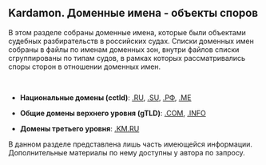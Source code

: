 ## Kardamon. Доменные имена - объекты споров
В этом разделе собраны доменные имена, которые были объектами судебных разбирательств в российских судах. Списки доменных имен собраны в файлы по именам доменных зон, внутри файлов списки сгруппированы по типам судов, в рамках которых рассматривались споры сторон в отношении доменных имен.

<br/>

* **Национальные домены (cctld)**: [.RU](https://github.com/xCounsel/cardamom/blob/master/Russian/domains/ru.md), [.SU](https://github.com/xCounsel/cardamom/blob/master/Russian/domains/su.md), [.РФ](https://github.com/xCounsel/cardamom/blob/master/Russian/domains/РФ.md), [.ME](https://github.com/xCounsel/cardamom/blob/master/Russian/domains/ME.md)

* **Общие домены верхнего уровня (gTLD)**: [.COM](https://github.com/xCounsel/cardamom/blob/master/Russian/domains/com.md), [.INFO](https://github.com/xCounsel/cardamom/blob/master/Russian/domains/info.md)
* **Домены третьего уровня**: [.KM.RU](https://github.com/xCounsel/cardamom/blob/master/Russian/domains/km.ru.md)


В данном разделе представлена лишь часть имеющейся информации. Дополнительные материалы по нему доступны у автора по запросу.
